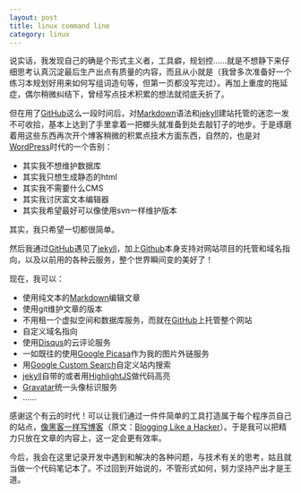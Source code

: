 ```yaml
---
layout: post
title: linux command line
category: linux
---
```


说实话，我发现自己的确是个形式主义者，工具癖，规划控……就是不想静下来仔细思考认真沉淀最后生产出点有质量的内容，而且从小就是（我曾多次准备好一个练习本规划好用来如何写组词造句等，但第一页都没写完过）。再加上重度的拖延症，偶尔稍微纠结下，曾经写点技术积累的想法就彻底夭折了。

但在用了[GitHub]这么一段时间后，对[Markdown]语法和[jekyll]建站托管的迷恋一发不可收拾，基本上达到了手里拿着一把榔头就准备到处去敲钉子的地步。于是琢磨着用这些东西再次开个博客稍微的积累点技术方面东西，自然的，也是对[WordPress]时代的一个告别：

* 其实我不想维护数据库
* 其实我只想生成静态的html
* 其实我不需要什么CMS
* 其实我讨厌富文本编辑器
* 其实我希望最好可以像使用svn一样维护版本

其实，我只希望一切都很简单。

然后我通过[GitHub]遇见了[jekyll]，加上[Github]本身支持对网站项目的托管和域名指向，以及以前用的各种云服务，整个世界瞬间变的美好了！

现在，我可以：

* 使用纯文本的[Markdown]编辑文章
* 使用git维护文章的版本
* 不用租一个虚拟空间和数据库服务，而就在[GitHub]上托管整个网站
* 自定义域名指向
* 使用[Disqus]的云评论服务
* 一如既往的使用[Google Picasa]作为我的图片外链服务
* 用[Google Custom Search]自定义站内搜索
* [jekyll]自带的或者用[HighlightJS]做代码高亮
* [Gravatar]统一头像标识服务
* ……

感谢这个有云的时代！可以让我们通过一件件简单的工具打造属于每个程序员自己的站点，[像黑客一样写博客](http://kyle.xlau.org/posts/blogging-like-a-hacker.html)（原文：[Blogging Like a Hacker](http://tom.preston-werner.com/2008/11/17/blogging-like-a-hacker.html)）。于是我可以把精力只放在文章的内容上，这一定会更有效率。

今后，我会在这里记录开发中遇到和解决的各种问题，与技术有关的思考，姑且就当做一个代码笔记本了。不过回到开始说的，不管形式如何，努力坚持产出才是王道。

[GitHub]: https://github.com/
[jekyll]: https://github.com/mojombo/jekyll
[Markdown]: http://daringfireball.net/projects/markdown/
[WordPress]: http://wordpress.org/
[Disqus]: http://disqus.com/
[Google Picasa]: https://picasaweb.google.com/
[Google Custom Search]: http://www.google.com/cse/
[HighlightJS]: http://softwaremaniacs.org/soft/highlight/en/
[Gravatar]: http://en.gravatar.com/
